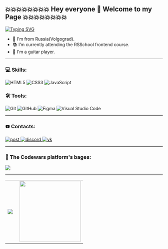 ## 💥💥💥💥💥💥💥💥 Hey everyone 👋 Welcome to my Page 💥💥💥💥💥💥💥💥

[![Typing SVG](https://readme-typing-svg.herokuapp.com?font=monospace&color=%23000000&center=true&multiline=true&width=1000&height=60&lines=My+name+is+Artyom;I'm+junior+frontend+developer+😄)](https://git.io/typing-svg)

- 🌱 I'm from Russia(Volgograd).
- 📚 I’m currently attending the RSSchool frontend course.
- 🎸 I'm a guitar player.

---

### 💻 Skills:

![HTML5](https://img.shields.io/badge/html5-%23E34F26.svg?style=for-the-badge&logo=html5&logoColor=white) ![CSS3](https://img.shields.io/badge/css3-%231572B6.svg?style=for-the-badge&logo=css3&logoColor=white) ![JavaScript](https://img.shields.io/badge/javascript-%23323330.svg?style=for-the-badge&logo=javascript&logoColor=%23F7DF1E) 

### 🛠 Tools:

![Git](https://img.shields.io/badge/git-%23F05033.svg?style=for-the-badge&logo=git&logoColor=white) ![GitHub](https://img.shields.io/badge/github-%23121011.svg?style=for-the-badge&logo=github&logoColor=white) ![Figma](https://img.shields.io/badge/figma-%23F24E1E.svg?style=for-the-badge&logo=figma&logoColor=white) ![Visual Studio Code](https://img.shields.io/badge/VS%20Code-0078d7.svg?style=for-the-badge&logo=visual-studio-code&logoColor=white) 

---

 ### ☎️ Contacts:
  
<a href="mailto:fizrukaleksikov@gmail.com" >
 <img src="https://img.shields.io/badge/Post-Gmail-D14836??style=flat-square&logo=gmail" alt="post">
</a>

  
<a href="https://discord.com/" >
 <img src="https://img.shields.io/badge/-rtinit%237770-7289DA??style=flat-square&logo=discord&logoColor=white" target="_blank" alt="discord">
</a>
 
  
<a href="https://vk.com/rtinit">
  <img src="https://img.shields.io/badge/-rtinit-0077FF??style=flat-square&logo=vk&logoColor=white" target="_blank" alt="vk">
</a> 

---
### 💪 The Codewars platform's bages:

<img align="center" src="https://www.codewars.com/users/rtinit/badges/large">

---

<table>
  <tr>
    <td>
      <img align="left" src="https://github-readme-stats.vercel.app/api?username=rtinit&show_icons=true&count_private=true&theme=tokyonight">
    </td>
    <td>
<!--       [[Top Langs](https://github-readme-stats.vercel.app/api/top-langs/?username=rtinit&layout=compact)](https://github.com/rtinit/github-readme-stats) -->
      <img height="195px" align="right" src="https://github-readme-stats-eight-theta.vercel.app/api/top-langs/?username=rtinit&theme=tokyonight&layout=compact" />
    </td>
  </tr>
<table>








<!--
**RTinIT/rtinit** is a ✨ _special_ ✨ repository because its `README.md` (this file) appears on your GitHub profile.

Here are some ideas to get you started:

- 🔭 I’m currently working on ...
- 🌱 I’m currently learning ...
- 👯 I’m looking to collaborate on ...
- 🤔 I’m looking for help with ...
- 💬 Ask me about ...
- 📫 How to reach me: ...
- 😄 Pronouns: ...
- ⚡ Fun fact: ...
-->
